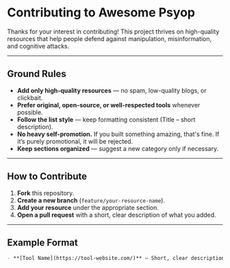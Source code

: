 # Contributing to Awesome Psyop

Thanks for your interest in contributing! This project thrives on high-quality resources that help people defend against manipulation, misinformation, and cognitive attacks.

---

## Ground Rules

- **Add only high-quality resources** — no spam, low-quality blogs, or clickbait.
- **Prefer original, open-source, or well-respected tools** whenever possible.
- **Follow the list style** — keep formatting consistent (Title – short description).
- **No heavy self-promotion.** If you built something amazing, that's fine. If it’s purely promotional, it will be rejected.
- **Keep sections organized** — suggest a new category only if necessary.

---

## How to Contribute

1. **Fork** this repository.
2. **Create a new branch** (`feature/your-resource-name`).
3. **Add your resource** under the appropriate section.
4. **Open a pull request** with a short, clear description of what you added.

---

## Example Format

```markdown
- **[Tool Name](https://tool-website.com/)** – Short, clear description of what it does.